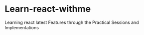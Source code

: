 # Learn-react-withme
Learning react latest Features through the Practical Sessions and Implementations
